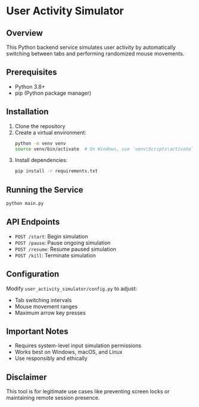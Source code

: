 # User Activity Simulator

## Overview
This Python backend service simulates user activity by automatically switching between tabs and performing randomized mouse movements.

## Prerequisites
- Python 3.8+
- pip (Python package manager)

## Installation
1. Clone the repository
2. Create a virtual environment:
   ```bash
   python -m venv venv
   source venv/bin/activate  # On Windows, use `venv\Scripts\activate`
   ```
3. Install dependencies:
   ```bash
   pip install -r requirements.txt
   ```

## Running the Service
```bash
python main.py
```

## API Endpoints
- `POST /start`: Begin simulation
- `POST /pause`: Pause ongoing simulation
- `POST /resume`: Resume paused simulation
- `POST /kill`: Terminate simulation

## Configuration
Modify `user_activity_simulator/config.py` to adjust:
- Tab switching intervals
- Mouse movement ranges
- Maximum arrow key presses

## Important Notes
- Requires system-level input simulation permissions
- Works best on Windows, macOS, and Linux
- Use responsibly and ethically

## Disclaimer
This tool is for legitimate use cases like preventing screen locks or maintaining remote session presence.